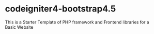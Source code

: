 # codeigniter4-bootstrap4.5

This is a Starter Template of PHP framework and Frontend libraries for a Basic Website
